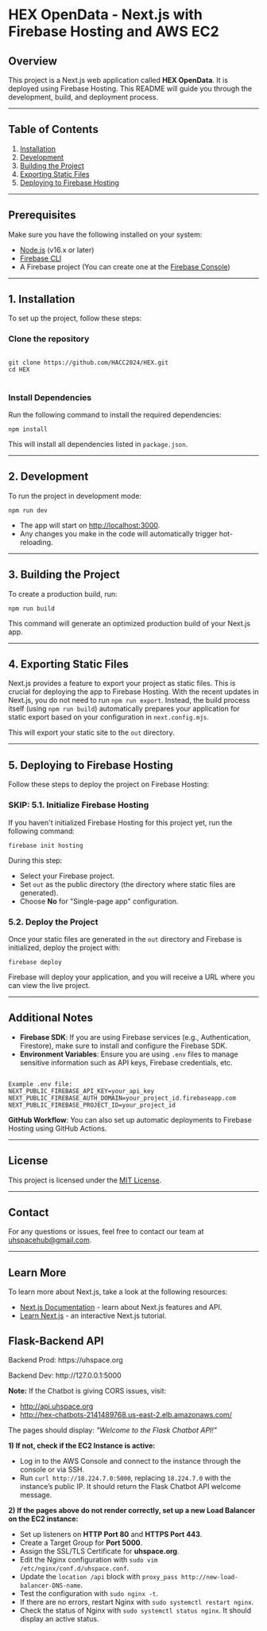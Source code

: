 <h1>HEX OpenData - Next.js with Firebase Hosting and AWS EC2</h1>

<h2>Overview</h2>
<p>This project is a Next.js web application called <strong>HEX OpenData</strong>. It is deployed using Firebase Hosting. This README will guide you through the development, build, and deployment process.</p>

<hr />

<h2>Table of Contents</h2>
<ol>
  <li><a href="#installation">Installation</a></li>
  <li><a href="#development">Development</a></li>
  <li><a href="#building-the-project">Building the Project</a></li>
  <li><a href="#exporting-static-files">Exporting Static Files</a></li>
  <li><a href="#deploying-to-firebase-hosting">Deploying to Firebase Hosting</a></li>
</ol>

<hr />

<h2 id="prerequisites">Prerequisites</h2>
<p>Make sure you have the following installed on your system:</p>
<ul>
  <li><a href="https://nodejs.org/en/">Node.js</a> (v16.x or later)</li>
  <li><a href="https://firebase.google.com/docs/cli">Firebase CLI</a></li>
  <li>A Firebase project (You can create one at the <a href="https://console.firebase.google.com/">Firebase Console</a>)</li>
</ul>

<hr />

<h2 id="installation">1. Installation</h2>
<p>To set up the project, follow these steps:</p>

<h3>Clone the repository</h3>
<pre>
<code>
git clone https://github.com/HACC2024/HEX.git
cd HEX
</code>
</pre>

<h3>Install Dependencies</h3>
<p>Run the following command to install the required dependencies:</p>

<pre><code>npm install</code></pre>

<p>This will install all dependencies listed in <code>package.json</code>.</p>

<hr />

<h2 id="development">2. Development</h2>
<p>To run the project in development mode:</p>

<pre><code>npm run dev</code></pre>

<ul>
  <li>The app will start on <a href="http://localhost:3000" target="_blank">http://localhost:3000</a>.</li>
  <li>Any changes you make in the code will automatically trigger hot-reloading.</li>
</ul>

<hr />

<h2 id="building-the-project">3. Building the Project</h2>
<p>To create a production build, run:</p>

<pre><code>npm run build</code></pre>

<p>This command will generate an optimized production build of your Next.js app.</p>

<hr />

<h2 id="exporting-static-files">4. Exporting Static Files</h2>
<p>Next.js provides a feature to export your project as static files. This is crucial for deploying the app to Firebase Hosting. With the recent updates in Next.js, you do not need to run <code>npm run export</code>. Instead, the build process itself (using <code>npm run build</code>) automatically prepares your application for static export based on your configuration in <code>next.config.mjs</code>.</p>

<p>This will export your static site to the <code>out</code> directory.</p>

<hr />

<h2 id="deploying-to-firebase-hosting">5. Deploying to Firebase Hosting</h2>
<p>Follow these steps to deploy the project on Firebase Hosting:</p>

<h3><strong>SKIP</strong>: 5.1. Initialize Firebase Hosting</h3>
<p>If you haven't initialized Firebase Hosting for this project yet, run the following command:</p>

<pre><code>firebase init hosting</code></pre>

<p>During this step:</p>
<ul>
  <li>Select your Firebase project.</li>
  <li>Set <code>out</code> as the public directory (the directory where static files are generated).</li>
  <li>Choose <strong>No</strong> for "Single-page app" configuration.</li>
</ul>

<h3>5.2. Deploy the Project</h3>
<p>Once your static files are generated in the <code>out</code> directory and Firebase is initialized, deploy the project with:</p>

<pre><code>firebase deploy</code></pre>

<p>Firebase will deploy your application, and you will receive a URL where you can view the live project.</p>

<hr />

<h2>Additional Notes</h2>
<ul>
  <li><strong>Firebase SDK</strong>: If you are using Firebase services (e.g., Authentication, Firestore), make sure to install and configure the Firebase SDK.</li>
  <li><strong>Environment Variables</strong>: Ensure you are using <code>.env</code> files to manage sensitive information such as API keys, Firebase credentials, etc.</li>
</ul>

<pre><code>
Example .env file:
NEXT_PUBLIC_FIREBASE_API_KEY=your_api_key
NEXT_PUBLIC_FIREBASE_AUTH_DOMAIN=your_project_id.firebaseapp.com
NEXT_PUBLIC_FIREBASE_PROJECT_ID=your_project_id
</code></pre>

<p><strong>GitHub Workflow</strong>: You can also set up automatic deployments to Firebase Hosting using GitHub Actions.</p>

<hr />

<h2>License</h2>
<p>This project is licensed under the <a href="./LICENSE">MIT License</a>.</p>

<hr />

<h2>Contact</h2>
<p>For any questions or issues, feel free to contact our team at <a href="mailto:your-email@example.com">uhspacehub@gmail.com</a>.</p>

<hr />

## Learn More

To learn more about Next.js, take a look at the following resources:

- [Next.js Documentation](https://nextjs.org/docs) - learn about Next.js features and API.
- [Learn Next.js](https://nextjs.org/learn) - an interactive Next.js tutorial.

<h2>Flask-Backend API</h2>

<p>Backend Prod: https://uhspace.org</p>
<p>Backend Dev: http://127.0.0.1:5000</p>

<p><strong>Note:</strong> If the Chatbot is giving CORS issues, visit:</p>
<ul>
    <li><a href="http://api.uhspace.org" target="_blank">http://api.uhspace.org</a></li>
    <li><a href="http://hex-chatbots-2141489768.us-east-2.elb.amazonaws.com/" target="_blank">http://hex-chatbots-2141489768.us-east-2.elb.amazonaws.com/</a></li>
</ul>
<p>The pages should display: <em>"Welcome to the Flask Chatbot API!"</em></p>

<p><strong>1) If not, check if the EC2 Instance is active:</strong></p>
<ul>
    <li>Log in to the AWS Console and connect to the instance through the console or via SSH.</li>
    <li>Run <code>curl http://18.224.7.0:5000</code>, replacing <code>18.224.7.0</code> with the instance’s public IP. It should return the Flask Chatbot API welcome message.</li>
</ul>

<p><strong>2) If the pages above do not render correctly, set up a new Load Balancer on the EC2 instance:</strong></p>
<ul>
    <li>Set up listeners on <strong>HTTP Port 80</strong> and <strong>HTTPS Port 443</strong>.</li>
    <li>Create a Target Group for <strong>Port 5000</strong>.</li>
    <li>Assign the SSL/TLS Certificate for <strong>uhspace.org</strong>.</li>
    <li>Edit the Nginx configuration with <code>sudo vim /etc/nginx/conf.d/uhspace.conf</code>.</li>
    <li>Update the <code>location /api</code> block with <code>proxy_pass http://new-load-balancer-DNS-name</code>.</li>
    <li>Test the configuration with <code>sudo nginx -t</code>.</li>
    <li>If there are no errors, restart Nginx with <code>sudo systemctl restart nginx</code>.</li>
    <li>Check the status of Nginx with <code>sudo systemctl status nginx</code>. It should display an active status.</li>
</ul>


